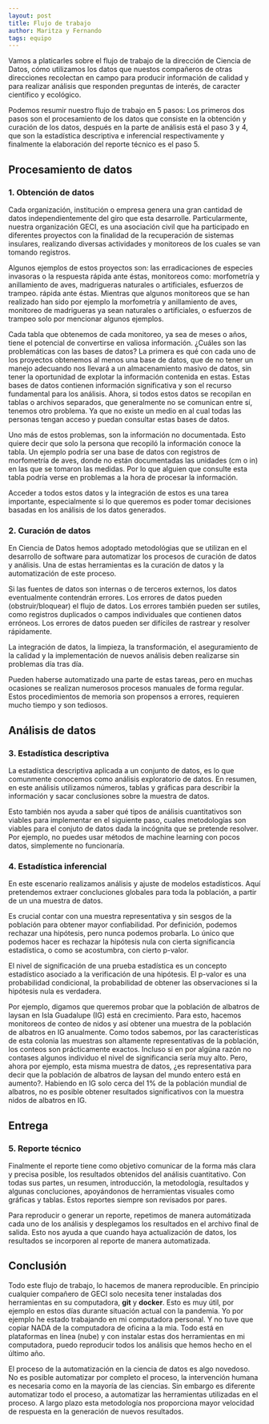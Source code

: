 ```yaml
---
layout: post
title: Flujo de trabajo
author: Maritza y Fernando
tags: equipo
---
```


Vamos a platicarles sobre el flujo de trabajo de la dirección de Ciencia de Datos, cómo utilizamos
los datos que nuestos compañeros de otras direcciones recolectan en campo para producir información de calidad y para realizar análisis que
responden preguntas de interés, de caracter científico y ecológico.

Podemos resumir nuestro flujo de trabajo en 5 pasos: Los primeros dos pasos son el procesamiento de
los datos que consiste en la obtención y curación de los datos, después en la parte de análisis está
el paso 3 y 4, que son la estadística descriptiva e inferencial respectivamente y finalmente la
elaboración del reporte técnico es el paso 5.

## Procesamiento de datos

### 1. Obtención de datos

Cada organización, institución o empresa genera una gran cantidad de datos independientemente del
giro que esta desarrolle. Particularmente, nuestra organización GECI, es una asociación civil que ha
participado en diferentes proyectos con la finalidad de la recuperación de sistemas insulares,
realizando diversas actividades y monitoreos de los cuales se van tomando registros.

Algunos ejemplos de estos proyectos son: las erradicaciones de especies invasoras o la respuesta
rápida ante éstas, monitoreos como: morfometría y anillamiento de aves, madrigueras naturales o
artificiales, esfuerzos de trampeo. rápida ante éstas. Mientras que algunos monitoreos que se han
realizado han sido por ejemplo la morfometría y anillamiento de aves, monitoreo de madrigueras ya
sean naturales o artificiales, o esfuerzos de trampeo solo por mencionar algunos ejemplos.

Cada tabla que obtenemos de cada monitoreo, ya sea de meses o años, tiene el potencial de
convertirse en valiosa información. ¿Cuáles son las problemáticas con las bases de datos? La primera es
qué con cada uno de los proyectos obtenemos al menos una base de datos, que de no tener un manejo
adecuando nos llevará a un almacenamiento masivo de datos, sin tener la oportunidad de explotar la
información contenida en estas. Estas bases de datos contienen información significativa y son el
recurso fundamental para los análisis. Ahora, si todos estos datos se recopilan en tablas o archivos
separados, que generalmente no se comunican entre sí, tenemos otro problema. Ya que no existe un
medio en al cual todas las personas tengan acceso y puedan consultar estas bases de datos. 

Uno más de estos problemas, son la información no documentada. Esto quiere decir que solo la persona
que recopiló la información conoce la tabla. Un ejemplo podría ser una base de datos con registros
de morfometría de aves, donde no están documentadas las unidades (cm o in) en las que se tomaron las
medidas. Por lo que alguien que consulte esta tabla podría verse en problemas a la hora de procesar
la información. 

Acceder a todos estos datos y la integración de estos es una tarea importante, especialmente si lo
que queremos es poder tomar decisiones basadas en los análisis de los datos generados.

### 2. Curación de datos

En Ciencia de Datos hemos adoptado metodológias que se utilizan en el desarrollo de software para
automatizar los procesos de curación de datos y análisis. Una de estas herramientas es la curación
de datos y la automatización de este proceso.

Si las fuentes de datos son internas o de terceros externos, los datos eventualmente contendrán
errores. Los errores de datos pueden (obstruir/bloquear) el flujo de datos. Los errores también
pueden ser sutiles, como registros duplicados o campos individuales que contienen datos erróneos.
Los errores de datos pueden ser difíciles de rastrear y resolver rápidamente.

La integración de datos, la limpieza, la transformación, el aseguramiento de la calidad y la
implementación de nuevos análisis deben realizarse sin problemas día tras día.

Pueden haberse automatizado una parte de estas tareas, pero en muchas ocasiones se realizan
numerosos procesos manuales de forma regular. Estos procedimientos de memoria son propensos a
errores, requieren mucho tiempo y son tediosos.

## Análisis de datos

### 3. Estadística descriptiva

La estadística descriptiva aplicada a un conjunto de datos, es lo que comunmente conocemos como
análisis exploratorio de datos. En resumen, en este análisis utilizamos números, tablas y gráficas
para describir la información y sacar conclusiones sobre la muestra de datos. 

Esto también nos ayuda a saber qué tipos de análisis cuantitativos son viables para implementar en
el siguiente paso,  cuales metodologías son viables para el conjuto de datos dada la incógnita que
se pretende resolver. Por ejemplo, no puedes usar métodos de machine learning con pocos datos,
simplemente no funcionaría.

### 4. Estadística inferencial

En este escenario realizamos análisis y ajuste de modelos estadísticos. Aquí pretendemos extraer
concluciones globales para toda la población, a partir de un una muestra de datos.

Es crucial contar con una muestra representativa y sin sesgos de la población para obtener mayor
confiabilidad. Por definición, podemos rechazar una hipótesis, pero nunca podemos probarla. Lo único
que podemos hacer es rechazar la hipótesis nula con cierta significancia estadística, o como se
acostumbra, con cierto p-valor.

El nivel de significación de una prueba estadística es un concepto estadístico asociado a la
verificación de una hipótesis. El p-valor es una probabilidad condicional, la probabilidad de
obtener las observaciones si la hipótesis nula es verdadera.

Por ejemplo, digamos que queremos probar que la población de albatros de laysan en Isla Guadalupe
(IG) está en crecimiento. Para esto, hacemos monitoreos de conteo de nidos y así obtener una muestra
de la población de albatros en IG anualmente. Como todos sabemos, por las características de esta
colonia las muestras son altamente representativas de la población, los conteos son prácticamente
exactos. Incluso si en por algúna razón no contases algunos individuo el nivel de significancia
sería muy alto. Pero, ahora por ejemplo, esta misma muestra de datos, ¿es representativa para decir
que la población de albatros de laysan del mundo entero está en aumento?. Habiendo en IG solo cerca
del 1% de la población mundial de albatros, no es posible obtener resultados significativos con la
muestra nidos de albatros en IG.

## Entrega

### 5. Reporte técnico

Finalmente el reporte tiene como objetivo comunicar de la forma más clara y precisa posible, los
resultados obtenidos del análisis cuantitativo. Con todas sus partes, un resumen, introducción, la
metodología, resultados y algunas concluciones, apoyándonos de herramientas visuales como gráficas y
tablas. Estos reportes siempre son revisados por pares. 

Para reproducir o generar un reporte, repetimos de manera automátizada cada uno de los análisis y
desplegamos los resultados en el archivo final de salida. Esto nos ayuda a que cuando haya
actualización de datos, los resultados se incorporen al reporte de manera automatizada.

## Conclusión

Todo este flujo de trabajo, lo hacemos de manera reproducible. En principio cualquier compañero de
GECI solo necesita tener instaladas dos herramientas en su computadora, **git** y **docker**. Esto
es muy útil, por ejemplo en estos días durante situación actual con la pandemia. Yo por ejemplo he
estado trabajando en mi computadora personal. Y no tuve que copiar NADA de la computadora de oficina
a la mia. Todo está en plataformas en línea (nube) y con instalar estas dos herramientas en mi
computadora, puedo reproducir todos los análisis que hemos hecho en el último año.

El proceso de la automatización en la ciencia de datos es algo novedoso. No es posible automatizar
por completo el proceso, la intervención humana es necesaria como en la mayoría de las ciencias. Sin
embargo es diferente automatizar todo el proceso, a automatizar las herramientas utilizadas en el
proceso. A largo plazo esta metodología nos proporciona mayor velocidad de respuesta en la
generación de nuevos resultados.
